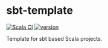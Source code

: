 # sbt-template

[![Scala CI](https://github.com/jrouly/sbt-template/workflows/Scala%20CI/badge.svg?branch=master)](https://github.com/jrouly/sbt-template/actions?query=workflow%3A%22Scala+CI%22)
[![version](https://img.shields.io/badge/version-0.0.0-blue)](https://github.com/jrouly/sbt-template/releases)

Template for sbt based Scala projects.

